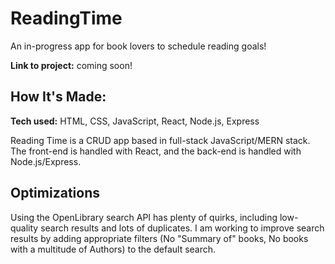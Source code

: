 # ReadingTime
An in-progress app for book lovers to schedule reading goals!

**Link to project:** coming soon!

## How It's Made:

**Tech used:** HTML, CSS, JavaScript, React, Node.js, Express

Reading Time is a CRUD app based in full-stack JavaScript/MERN stack. The front-end is handled with React, and the back-end is handled with Node.js/Express. 

## Optimizations

Using the OpenLibrary search API has plenty of quirks, including low-quality search results and lots of duplicates. I am working to improve search results by adding appropriate filters (No "Summary of" books, No books with a multitude of Authors) to the default search.
